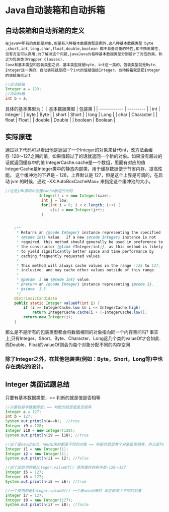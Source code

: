 # Java自动装箱和自动拆箱
## 自动装箱和自动拆箱的定义
	在java中所有的类都是对象,但是有八种基本数据类型是例外.这八种基本数据类型 byte ,short,int,long,char,float,double,boolean 都不具备对象的特性,即不携带属性,没有方法可以调用.为了解决这个问题,javaJava为每种基本数据类型分别设计了对应的类，称之为包装类(Wrapper Classes).
	Java有基本类型和包装类型之说，基本类型就是byte、int这一类的，包装类型就是Byte、Integer这一类的，自动装箱就是把一个int的值赋值给Integer。自动拆箱就是把Integer的值赋值给int


```java
//自动装箱
Integer a = 123;
//自动拆箱
int b = a;
```
具体的基本类型为：
| 基本数据类型 | 包装类    |
| ------------ | --------- |
| int          | Integer   |
| byte         | Byte      |
| short        | Short     |
| long         | Long      |
| char         | Character |
| float        | Float     |
| double       | Double    |
| boolean      | Boolean   |


## 实际原理
通过以下代码可以看出他是返回了一个Integer的对象来替代int，改方法会缓存-128～127之间的值，如果值超过了的话就返回一个新的对象。如果没有超过的话就返回缓存中的值
IntegerCache.cache是一个数组，里面有对应的值
IntegerCache是Integer类中的静态内部类，用于缓存数据便于节省内存、提高性能。
这个缓冲池的下界是 - 128，上界默认是 127，但是这个上界是可调的，在启动 jvm 的时候，通过 -XX:AutoBoxCacheMax= 来指定这个缓冲池的大小。
```java
//这是jdk源码中创建cache数组的代码
               Integer[] c = new Integer[size];
                int j = low;
                for(int i = 0; i < c.length; i++) {
                    c[i] = new Integer(j++);
                }
```

```java

    /**
     * Returns an {@code Integer} instance representing the specified
     * {@code int} value.  If a new {@code Integer} instance is not
     * required, this method should generally be used in preference to
     * the constructor {@link #Integer(int)}, as this method is likely
     * to yield significantly better space and time performance by
     * caching frequently requested values.
     *
     * This method will always cache values in the range -128 to 127,
     * inclusive, and may cache other values outside of this range.
     *
     * @param  i an {@code int} value.
     * @return an {@code Integer} instance representing {@code i}.
     * @since  1.5
     */
    @IntrinsicCandidate
    public static Integer valueOf(int i) {
        if (i >= IntegerCache.low && i <= IntegerCache.high)
            return IntegerCache.cache[i + (-IntegerCache.low)];
        return new Integer(i);
    }
```
那么是不是所有的包装类型都会将数值相同的对象指向同一个内存空间吗?
事实上,只有Integer、Short、Byte、Character、Long这几个类的valueOf才会如此.
而Double、Float的valueOf则会为每个对象分配不同的内存空间

### 除了Integer之外，在其他包装类(例如：Byte，Short，Long等)中也存在类似的设计。



## Integer 类面试题总结

只要有基本数据类型，== 判断的就是值是否相等

```java
//只要有基本数据类型，== 判断的就是值是否相等
Integer a = 127;
int b = 127;
System.out.println(a==b);  //true
Integer i9 = 128; 
Integer i10 = new Integer(128);
System.out.println(i9 == i10); //true

//这个是new出来的，new出来的都是不同的对象 == 判断的就是两个对象是否相等，所以是fasle
Integer i1 = new Integer(1);
Integer i2 = new Integer(1);
System.out.println(i1 == i2); //false  

//这个底层用的是Integer.valueOf() 使用缓存的条件是-128～127 
Integer i5 = 127; 
Integer i6 = 127;
System.out.println(i5 == i6); //true

//一个使用的是Integer.valueOf() 一个是new出来的 肯定是两个不同的对象
Integer i7 = 127; 
Integer i8 = new Integer(127);
System.out.println(i7 == i8); //fasle


```

